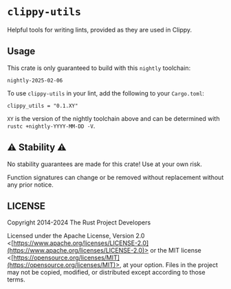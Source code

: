 # `clippy-utils`

Helpful tools for writing lints, provided as they are used in Clippy.

## Usage

This crate is only guaranteed to build with this `nightly` toolchain:

<!-- begin autogenerated nightly -->
```
nightly-2025-02-06
```
<!-- end autogenerated nightly -->

To use `clippy-utils` in your lint, add the following to your `Cargo.toml`:

```
clippy_utils = "0.1.XY"
```

`XY` is the version of the nightly toolchain above and can be determined with `rustc +nightly-YYYY-MM-DD -V`.

## :warning: Stability :warning:

No stability guarantees are made for this crate! Use at your own risk.

Function signatures can change or be removed without replacement without any prior notice.

## LICENSE

<!-- REUSE-IgnoreStart -->

Copyright 2014-2024 The Rust Project Developers

Licensed under the Apache License, Version 2.0
<[https://www.apache.org/licenses/LICENSE-2.0](https://www.apache.org/licenses/LICENSE-2.0)> or the MIT license
<[https://opensource.org/licenses/MIT](https://opensource.org/licenses/MIT)>, at your option. Files in the project may
not be copied, modified, or distributed except according to those terms.

<!-- REUSE-IgnoreEnd -->
